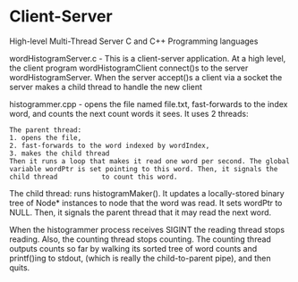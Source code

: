 # Client-Server
High-level Multi-Thread Server 
C and C++ Programming languages




wordHistogramServer.c - This is a client-server application. At a high level, the client program wordHistogramClient connect()s to the server wordHistogramServer. When the server accept()s a client via a socket the server makes a child thread to handle the new client



histogrammer.cpp - opens the file named file.txt, fast-forwards to the index word, and counts the next count words it sees. It uses 2 threads:

    The parent thread:
    1. opens the file,
    2. fast-forwards to the word indexed by wordIndex,
    3. makes the child thread
    Then it runs a loop that makes it read one word per second. The global variable wordPtr is set pointing to this word. Then, it signals the child thread           to count this word.
    
The child thread:
  runs histogramMaker(). It updates a locally-stored binary tree of Node* instances to node that the word was read. It sets wordPtr to NULL. Then, it signals the parent thread that it may read the next word.

When the histogrammer process receives SIGINT the reading thread stops reading. Also, the counting thread stops counting. The counting thread outputs counts so far by walking its sorted tree of word counts and printf()ing to stdout, (which is really the child-to-parent pipe), and then quits.





